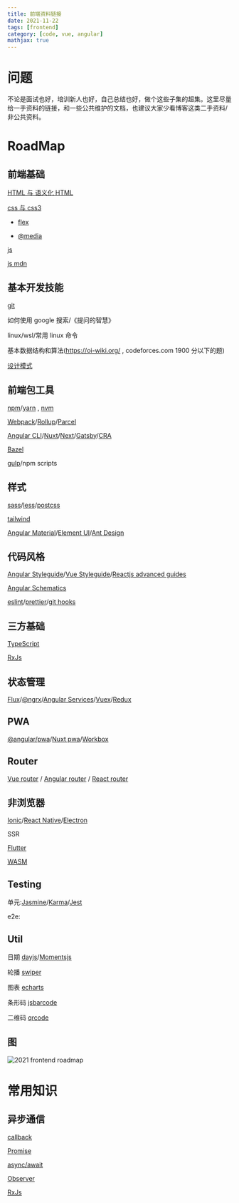 ```yaml
---
title: 前端资料链接
date: 2021-11-22
tags: [frontend]
category: [code, vue, angular]
mathjax: true
---
```


# 问题

不论是面试也好，培训新人也好，自己总结也好，做个这些子集的超集。这里尽量给一手资料的链接，和一些公共维护的文档，也建议大家少看博客这类二手资料/非公共资料。

# RoadMap

## 前端基础

[HTML 与 语义化 HTML](https://developer.mozilla.org/zh-CN/docs/Web/HTML#tools)

[css 与 css3](https://developer.mozilla.org/zh-CN/docs/Learn/CSS)

- [flex](https://developer.mozilla.org/zh-CN/docs/Web/CSS/flex)

- [@media](https://developer.mozilla.org/zh-CN/docs/Web/CSS/@media)

[js](https://zh.javascript.info/)

[js mdn](https://developer.mozilla.org/zh-CN/docs/Web/JavaScript)

## 基本开发技能

[git](https://git-scm.com/book/zh/v2/)

如何使用 google 搜索/《提问的智慧》

linux/wsl/常用 linux 命令

基本数据结构和算法(https://oi-wiki.org/ , codeforces.com 1900 分以下的题)

[设计模式](https://www.runoob.com/design-pattern/design-pattern-tutorial.html)

## 前端包工具

[npm](https://www.npmjs.com/)/[yarn](https://yarnpkg.com/) , [nvm](https://github.com/nvm-sh/nvm/blob/master/README.md)

[Webpack](https://webpack.js.org/)/[Rollup](https://rollupjs.org/guide/en/)/[Parcel](https://parceljs.org/)

[Angular CLI](https://angular.io/cli)/[Nuxt](https://nuxtjs.org/)/[Next](https://nextjs.org/)/[Gatsby](https://www.gatsbyjs.com/)/[CRA](https://create-react-app.dev/)

[Bazel](https://docs.bazel.build/versions/main/build-javascript.html)

[gulp](https://gulpjs.com/)/npm scripts

## 样式

[sass](https://sass-lang.com/)/[less](https://lesscss.org/)/[postcss](https://postcss.org/)

[tailwind](https://tailwindcss.com/)

[Angular Material](https://material.angular.io/)/[Element UI](https://element.eleme.cn/)/[Ant Design](https://ant.design/)

## 代码风格

[Angular Styleguide](https://angular.cn/guide/styleguide)/[Vue Styleguide](https://vuejs.org/v2/style-guide/)/[Reactjs advanced guides](https://reactjs.org/docs/getting-started.html)

[Angular Schematics](https://angular.io/guide/schematics)

[eslint](https://eslint.org/)/[prettier](https://prettier.io/)/[git hooks](https://git-scm.com/book/en/v2/Customizing-Git-Git-Hooks)

## 三方基础

[TypeScript](https://www.typescriptlang.org/)

[RxJs](https://rxjs.dev/)

## 状态管理

[Flux](https://facebook.github.io/flux/)/[@ngrx](https://ngrx.io/)/[Angular Services](https://angular.io/guide/architecture-services)/[Vuex](https://vuex.vuejs.org/)/[Redux](https://react-redux.js.org/)

## PWA

[@angular/pwa](https://angular.io/guide/service-worker-getting-started)/[Nuxt pwa](https://pwa.nuxtjs.org/)/[Workbox](https://developers.google.com/web/tools/workbox/guides/get-started)

## Router

[Vue router](https://router.vuejs.org/guide/) / [Angular router](https://angular.io/guide/router) / [React router](https://reactrouter.com/)

## 非浏览器

[Ionic](https://ionicframework.com/)/[React Native](https://reactnative.dev/)/[Electron](https://www.electronjs.org/)

SSR

[Flutter](https://flutter.dev/)

[WASM](https://webassembly.org/)

## Testing

单元:[Jasmine](https://jasmine.github.io/)/[Karma](https://karma-runner.github.io/latest/index.html)/[Jest](https://jestjs.io/)

e2e:

## Util

日期 [dayjs](https://dayjs.fenxianglu.cn/category/parse.html)/[Momentsjs](https://momentjs.com/)

轮播 [swiper](https://swiperjs.com/)

图表 [echarts](https://echarts.apache.org/en/index.html)

条形码 [jsbarcode](https://github.com/lindell/JsBarcode)

二维码 [qrcode](https://github.com/soldair/node-qrcode#api)

## 图

![2021 frontend roadmap](https://ares.decipherzone.com/blog-manager/uploads/ckeditor_frontend-developer-roadmap.png)

# 常用知识

## 异步通信

[callback](https://developer.mozilla.org/en-US/docs/Glossary/Callback_function)

[Promise](https://developer.mozilla.org/en-US/docs/Web/JavaScript/Reference/Global_Objects/Promise)

[async/await](https://developer.mozilla.org/en-US/docs/Web/JavaScript/Reference/Statements/async_function)

[Observer](https://developer.mozilla.org/en-US/docs/Web/API/Intersection_Observer_API)

[RxJs](https://rxjs-dev.firebaseapp.com/)
